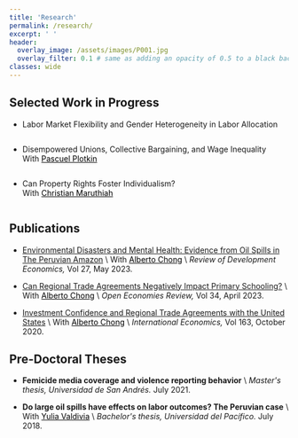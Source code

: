 ```yaml
---
title: 'Research'
permalink: /research/
excerpt: ' '
header:
  overlay_image: /assets/images/P001.jpg
  overlay_filter: 0.1 # same as adding an opacity of 0.5 to a black background
classes: wide
---
```


<html>
<head>
<style>
details> summary {
  list-style-type: none; /* This removes the default arrow */
  cursor: pointer;
  position: relative;
  margin-left: 0px;
}
details > summary::-webkit-details-marker {
  display: none;
}

</style>
</head>
</html>

## Selected Work in Progress

* <details>
    <summary><a><p>Labor Market Flexibility and Gender Heterogeneity in Labor Allocation</p></a></summary>
    <p align="justify"><b>Abstract.-</b>	Does greater flexibility create job opportunities and improve labor allocation? This paper examines how firms and workers respond to a labor market flexibility shock in a setting characterized by high regulation costs. Focusing on the Brazilian labor market, I leverage linked formal employer-employee data to analyze the impacts of the 2017 Labor Reform, a policy that removed constraints on flexible work schedules. I show that this policy change led to an increase in job opportunities and employment, especially in part-time positions. Notably, women experienced greater employment gains. At the state level, I observe that while the reform did not significantly impact unemployment rates, it contributed to reduce informality, which accounted for 40% of the workforce in 2016. Gender-specific analysis indicates that this effect is primarily driven by women transitioning from informal to formal employment within the private sector in the short run, followed by both women and men in the state-level economy in the medium run. These findings underscore the interaction between labor market flexibility and gender disparities, underscoring the potential of such reforms to reconfigure employment allocation. The case of the Brazilian reform offers a more nuanced perspective when informality is considered.	
    </p>
  </details> 

* <details>
    <summary><p><a>Disempowered Unions, Collective Bargaining, and Wage Inequality</a><br>
    With <a href="https://pascuel.github.io/" style="color: black; text-decoration: underline;">Pascuel Plotkin</a>
    </p>
    </summary>    <p align="justify"><b>Abstract.-</b>	We study the effects of deunionization–characterized by the weakening of labor unions–on firm compensation, labor inequality, and earning gaps. Specifically, we leverage a reform in Brazil that ended the automatic renewal of collective bargaining agreements (CBAs) upon their expiration, significantly curtailing the bargaining power of unions over wages and job amenities. Using a dataset on the universe of CBAs alongside an administrative linked employer-employee dataset, we estimate the causal effect of deunionization. Our approach compares firms with expired CBAs, where workers are no longer covered by a CBA, to those with active CBAs at the time of the reform’s implementation. We extend our analysis to explore the mechanisms through which deunionization affects wage and amenity distributions, applying textual analysis to the CBAs to explain changes in employee welfare. Additionally, the analysis examines the heterogeneity in the reform’s effects across different industries, occupations, and worker skill levels, aiming to uncover whether the reform widened inequality in earnings and employment amenities.	
    </p>
  </details> 

* <details>
    <summary><p><a>Can Property Rights Foster Individualism?</a><br>
    With <a href="https://christian-maruthiah.com/" style="color: black; text-decoration: underline;">Christian Maruthiah</a>
    </p>
    </summary>
      <p align="justify"><b>Abstract.-</b> Individualism has been shown to have important economic, social and political consequences. This project examines whether individualism can be fostered by government policy, the degree to which it persists across generations, and its long-run implications for local economic development. We study these questions in the context of an ambitious land allotment programme targeting Native Americans in the early-20th century, using a range of historical and contemporary data sources. At the individual-level, we examine the effects of allotment on naming practices, intermarriage, participation in Native American civil rights associations, and location choice among descendants up to 100 years later. In order to document the long-term political and social consequences of allotment at the reservation-level, we construct new datasets on public goods provision, the occurence of and issues raised in local public meetings, and the content of modern tribal constitutions.	
      </p>
  </details> 
 
## Publications

* [Environmental Disasters and Mental Health: Evidence from Oil Spills in The Peruvian Amazon](https://doi.org/10.1111/rode.12955) \\
  With <a href="https://aysps.gsu.edu/profile/alberto-chong/" style="color: black; text-decoration: underline;">Alberto Chong</a> \\
  _Review of Development Economics,_
  Vol 27, May 2023. 

* [Can Regional Trade Agreements Negatively Impact Primary Schooling?](https://doi.org/10.1007/s11079-022-09674-6) \\
  With <a href="https://aysps.gsu.edu/profile/alberto-chong/" style="color: black; text-decoration: underline;">Alberto Chong</a> \\
  _Open Economies Review,_
  Vol 34, April 2023. 

* [Investment Confidence and Regional Trade Agreements with the United States](https://doi.org/10.1016/j.inteco.2020.05.001) \\
  With <a href="https://aysps.gsu.edu/profile/alberto-chong/" style="color: black; text-decoration: underline;">Alberto Chong</a> \\
  _International Economics,_
  Vol 163, October 2020. 


## Pre-Doctoral Theses

* **Femicide media coverage and violence reporting behavior** \\
  _Master's thesis, Universidad de San Andrés._
  July 2021. <a href="https://repositorio.udesa.edu.ar/jspui/bitstream/10908/18510/1/%5bP%5d%5bW%5d%20T.M.%20Eco.%20Srebot%20Roeder%2c%20Carla%20Mar%c3%ada.pdf"><i class="fas fa-fw fa-file-pdf zoom" style="font-size:24px;color:#0099cc" aria-hidden="true"></i></a>

* **Do large oil spills have effects on labor outcomes? The Peruvian case** \\
  With <a href="https://pe.linkedin.com/in/yulia-valdivia-rivera-30596" style="color: black; text-decoration: underline;">Yulia Valdivia</a> \\
  _Bachelor's thesis, Universidad del Pacífico._
  July 2018. <a href="https://repositorio.up.edu.pe/bitstream/handle/11354/3006/DI17.pdf?sequence=1&isAllowed=y"><i class="fas fa-fw fa-file-pdf zoom" style="font-size:24px;color:#0099cc" aria-hidden="true"></i></a>
